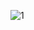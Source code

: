 ![1](https://github.com/shivram05/final-project-jetpack-compose/assets/115577682/177139f1-f3af-4ff9-943a-82dc20755459)
